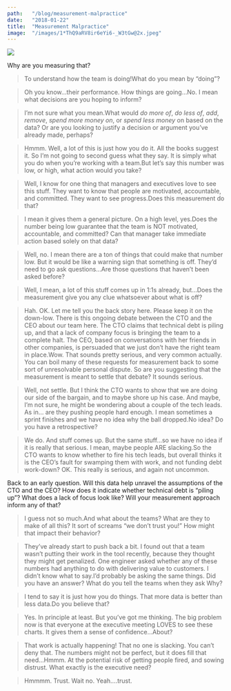 ```yaml
---
path:	"/blog/measurement-malpractice"
date:	"2018-01-22"
title:	"Measurement Malpractice"
image:	"/images/1*ThQ9aRV8ir6eYi6-_W3tGw@2x.jpeg"
---
```


![](/images/1*ThQ9aRV8ir6eYi6-_W3tGw@2x.jpeg)

Why are you measuring that?


> To understand how the team is doing!What do you mean by “doing”?


> Oh you know…their performance. How things are going…No. I mean what decisions are you hoping to inform?


> I’m not sure what you mean.What would *do more of*, *do less of*, *add*, *remove*, *spend more money on*, or *spend less money* on based on the data? Or are you looking to justify a decision or argument you’ve already made, perhaps?


> Hmmm. Well, a lot of this is just how you do it. All the books suggest it. So I’m not going to second guess what they say. It is simply what you do when you’re working with a team.But let’s say this number was low, or high, what action would you take?


> Well, I know for one thing that managers and executives love to see this stuff. They want to know that people are motivated, accountable, and committed. They want to see progress.Does this measurement do that?


> I mean it gives them a general picture. On a high level, yes.Does the number being low guarantee that the team is NOT motivated, accountable, and committed? Can that manager take immediate action based solely on that data?


> Well, no. I mean there are a ton of things that could make that number low. But it would be like a warning sign that something is off. They’d need to go ask questions…Are those questions that haven’t been asked before?


> Well, I mean, a lot of this stuff comes up in 1:1s already, but…Does the measurement give you any clue whatsoever about what is off?


> Hah. OK. Let me tell you the back story here. Please keep it on the down-low. There is this ongoing debate between the CTO and the CEO about our team here. The CTO claims that technical debt is piling up, and that a lack of company focus is bringing the team to a complete halt. The CEO, based on conversations with her friends in other companies, is persuaded that we just don’t have the right team in place.Wow. That sounds pretty serious, and very common actually. You can boil many of these requests for measurement back to some sort of unresolvable personal dispute. So are you suggesting that the measurement is meant to settle that debate? It sounds serious.


> Well, not settle. But I think the CTO wants to show that we are doing our side of the bargain, and to maybe shore up his case. And maybe, I’m not sure, he might be wondering about a couple of the tech leads. As in… are they pushing people hard enough. I mean sometimes a sprint finishes and we have no idea why the ball dropped.No idea? Do you have a retrospective?


> We do. And stuff comes up. But the same stuff…so we have no idea if it is really that serious. I mean, maybe people ARE slacking.So the CTO wants to know whether to fire his tech leads, but overall thinks it is the CEO’s fault for swamping them with work, and not funding debt work-down? OK. This really is serious, and again not uncommon.

Back to an early question. Will this data help unravel the assumptions of the CTO and the CEO? How does it indicate whether technical debt is “piling up”? What does a lack of focus look like? Will your measurement approach inform any of that?


> I guess not so much.And what about the teams? What are they to make of all this? It sort of screams “we don’t trust you!” How might that impact their behavior?


> They’ve already start to push back a bit. I found out that a team wasn’t putting their work in the tool recently, because they thought they might get penalized. One engineer asked whether any of these numbers had anything to do with delivering value to customers. I didn’t know what to say.I’d probably be asking the same things. Did you have an answer? What do you tell the teams when they ask Why?


> I tend to say it is just how you do things. That more data is better than less data.Do you believe that?


> Yes. In principle at least. But you’ve got me thinking. The big problem now is that everyone at the executive meeting LOVES to see these charts. It gives them a sense of confidence…About?


> That work is actually happening! That no one is slacking. You can’t deny that. The numbers might not be perfect, but it does fill that need…Hmmm. At the potential risk of getting people fired, and sowing distrust. What exactly is the executive need?


> Hmmmm. Trust. Wait no. Yeah….trust.